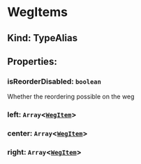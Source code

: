 # **WegItems**

## **Kind: TypeAlias**

## **Properties**:

### isReorderDisabled: `boolean`

Whether the reordering possible on the weg

### left: `Array`<[`WegItem`](./WegItem)>

### center: `Array`<[`WegItem`](./WegItem)>

### right: `Array`<[`WegItem`](./WegItem)>

